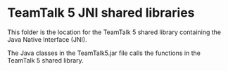 # TeamTalk 5 JNI shared libraries

This folder is the location for the TeamTalk 5 shared library
containing the Java Native Interface (JNI).

The Java classes in the TeamTalk5.jar file calls the functions in the
TeamTalk 5 shared library.


